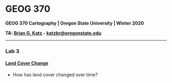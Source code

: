 # GEOG 370
**GEOG 370 Cartography | Oregon State University | Winter 2020**

**TA: [Brian G. Katz](https://github.com/briangkatz) - katzbr@oregonstate.edu**

---

### Lab 3

#### [Land Cover Change](index.html)

- How has land cover changed over time?
